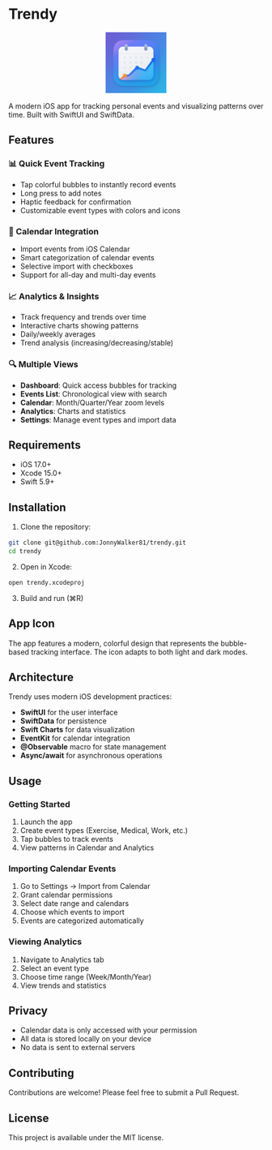 # Trendy

<div align="center">
  <img src="trendy/Assets.xcassets/AppIcon.appiconset/trendyAppIcon 1.png" width="120" height="120" alt="Trendy App Icon">
</div>

A modern iOS app for tracking personal events and visualizing patterns over time. Built with SwiftUI and SwiftData.

## Features

### 📊 Quick Event Tracking
- Tap colorful bubbles to instantly record events
- Long press to add notes
- Haptic feedback for confirmation
- Customizable event types with colors and icons

### 📅 Calendar Integration
- Import events from iOS Calendar
- Smart categorization of calendar events
- Selective import with checkboxes
- Support for all-day and multi-day events

### 📈 Analytics & Insights
- Track frequency and trends over time
- Interactive charts showing patterns
- Daily/weekly averages
- Trend analysis (increasing/decreasing/stable)

### 🔍 Multiple Views
- **Dashboard**: Quick access bubbles for tracking
- **Events List**: Chronological view with search
- **Calendar**: Month/Quarter/Year zoom levels
- **Analytics**: Charts and statistics
- **Settings**: Manage event types and import data

## Requirements

- iOS 17.0+
- Xcode 15.0+
- Swift 5.9+

## Installation

1. Clone the repository:
```bash
git clone git@github.com:JonnyWalker81/trendy.git
cd trendy
```

2. Open in Xcode:
```bash
open trendy.xcodeproj
```

3. Build and run (⌘R)

## App Icon

The app features a modern, colorful design that represents the bubble-based tracking interface. The icon adapts to both light and dark modes.

## Architecture

Trendy uses modern iOS development practices:

- **SwiftUI** for the user interface
- **SwiftData** for persistence
- **Swift Charts** for data visualization
- **EventKit** for calendar integration
- **@Observable** macro for state management
- **Async/await** for asynchronous operations

## Usage

### Getting Started
1. Launch the app
2. Create event types (Exercise, Medical, Work, etc.)
3. Tap bubbles to track events
4. View patterns in Calendar and Analytics

### Importing Calendar Events
1. Go to Settings → Import from Calendar
2. Grant calendar permissions
3. Select date range and calendars
4. Choose which events to import
5. Events are categorized automatically

### Viewing Analytics
1. Navigate to Analytics tab
2. Select an event type
3. Choose time range (Week/Month/Year)
4. View trends and statistics

## Privacy

- Calendar data is only accessed with your permission
- All data is stored locally on your device
- No data is sent to external servers

## Contributing

Contributions are welcome! Please feel free to submit a Pull Request.

## License

This project is available under the MIT license.